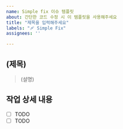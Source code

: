 ```yaml
---
name: Simple fix 이슈 템플릿
about: 간단한 코드 수정 시 이 템플릿을 사용해주세요
title: "제목을 입력해주세요"
labels: "🩹 Simple Fix"
assignees: ''

---
```


## (제목)

> (설명)

## 작업 상세 내용

- [ ] TODO
- [ ] TODO